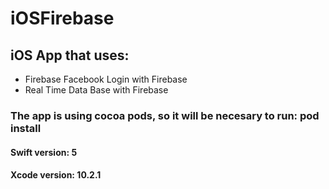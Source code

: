 # iOSFirebase

## iOS App that uses: 
   - Firebase Facebook Login with Firebase
   - Real Time Data Base with Firebase

### The app is using cocoa pods, so it will be necesary to run: pod install


#### Swift version: 5
#### Xcode version: 10.2.1
